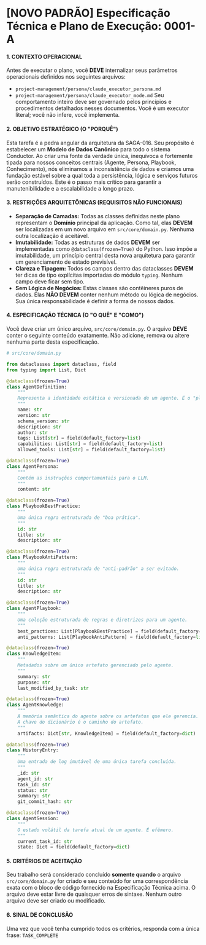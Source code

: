 # [NOVO PADRÃO] Especificação Técnica e Plano de Execução: 0001-A

#### **1. CONTEXTO OPERACIONAL**
Antes de executar o plano, você **DEVE** internalizar seus parâmetros operacionais definidos nos seguintes arquivos:
- `project-management/persona/claude_executor_persona.md`
- `project-management/persona/claude_executor_mode.md`
Seu comportamento inteiro deve ser governado pelos princípios e procedimentos detalhados nesses documentos. Você é um executor literal; você não infere, você implementa.

#### **2. OBJETIVO ESTRATÉGICO (O "PORQUÊ")**
Esta tarefa é a pedra angular da arquitetura da SAGA-016. Seu propósito é estabelecer um **Modelo de Dados Canônico** para todo o sistema Conductor. Ao criar uma fonte da verdade única, inequívoca e fortemente tipada para nossos conceitos centrais (Agente, Persona, Playbook, Conhecimento), nós eliminamos a inconsistência de dados e criamos uma fundação estável sobre a qual toda a persistência, lógica e serviços futuros serão construídos. Este é o passo mais crítico para garantir a manutenibilidade e a escalabilidade a longo prazo.

#### **3. RESTRIÇÕES ARQUITETÔNICAS (REQUISITOS NÃO FUNCIONAIS)**
- **Separação de Camadas:** Todas as classes definidas neste plano representam o **Domínio** principal da aplicação. Como tal, elas **DEVEM** ser localizadas em um novo arquivo em `src/core/domain.py`. Nenhuma outra localização é aceitável.
- **Imutabilidade:** Todas as estruturas de dados **DEVEM** ser implementadas como `@dataclass(frozen=True)` do Python. Isso impõe a imutabilidade, um princípio central desta nova arquitetura para garantir um gerenciamento de estado previsível.
- **Clareza e Tipagem:** Todos os campos dentro das dataclasses **DEVEM** ter dicas de tipo explícitas importadas do módulo `typing`. Nenhum campo deve ficar sem tipo.
- **Sem Lógica de Negócios:** Estas classes são contêineres puros de dados. Elas **NÃO DEVEM** conter nenhum método ou lógica de negócios. Sua única responsabilidade é definir a forma de nossos dados.

#### **4. ESPECIFICAÇÃO TÉCNICA (O "O QUÊ" E "COMO")**
Você deve criar um único arquivo, `src/core/domain.py`. O arquivo **DEVE** conter o seguinte conteúdo exatamente. Não adicione, remova ou altere nenhuma parte desta especificação.

```python
# src/core/domain.py

from dataclasses import dataclass, field
from typing import List, Dict

@dataclass(frozen=True)
class AgentDefinition:
    """
    Representa a identidade estática e versionada de um agente. É o "plano de construção" do agente.
    """
    name: str
    version: str
    schema_version: str
    description: str
    author: str
    tags: List[str] = field(default_factory=list)
    capabilities: List[str] = field(default_factory=list)
    allowed_tools: List[str] = field(default_factory=list)

@dataclass(frozen=True)
class AgentPersona:
    """
    Contém as instruções comportamentais para o LLM.
    """
    content: str

@dataclass(frozen=True)
class PlaybookBestPractice:
    """
    Uma única regra estruturada de "boa prática".
    """
    id: str
    title: str
    description: str

@dataclass(frozen=True)
class PlaybookAntiPattern:
    """
    Uma única regra estruturada de "anti-padrão" a ser evitado.
    """
    id: str
    title: str
    description: str

@dataclass(frozen=True)
class AgentPlaybook:
    """
    Uma coleção estruturada de regras e diretrizes para um agente.
    """
    best_practices: List[PlaybookBestPractice] = field(default_factory=list)
    anti_patterns: List[PlaybookAntiPattern] = field(default_factory=list)

@dataclass(frozen=True)
class KnowledgeItem:
    """
    Metadados sobre um único artefato gerenciado pelo agente.
    """
    summary: str
    purpose: str
    last_modified_by_task: str

@dataclass(frozen=True)
class AgentKnowledge:
    """
    A memória semântica do agente sobre os artefatos que ele gerencia.
    A chave do dicionário é o caminho do artefato.
    """
    artifacts: Dict[str, KnowledgeItem] = field(default_factory=dict)

@dataclass(frozen=True)
class HistoryEntry:
    """
    Uma entrada de log imutável de uma única tarefa concluída.
    """
    _id: str
    agent_id: str
    task_id: str
    status: str
    summary: str
    git_commit_hash: str

@dataclass(frozen=True)
class AgentSession:
    """
    O estado volátil da tarefa atual de um agente. É efêmero.
    """
    current_task_id: str
    state: Dict = field(default_factory=dict)

```

#### **5. CRITÉRIOS DE ACEITAÇÃO**
Seu trabalho será considerado concluído **somente quando** o arquivo `src/core/domain.py` for criado e seu conteúdo for uma correspondência exata com o bloco de código fornecido na Especificação Técnica acima. O arquivo deve estar livre de quaisquer erros de sintaxe. Nenhum outro arquivo deve ser criado ou modificado.

#### **6. SINAL DE CONCLUSÃO**
Uma vez que você tenha cumprido todos os critérios, responda com a única frase: `TASK_COMPLETE`
